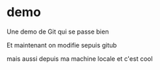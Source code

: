 # demo
Une demo de Git
qui se passe bien

Et maintenant on modifie sepuis gitub

mais aussi depuis ma machine locale et c'est cool
